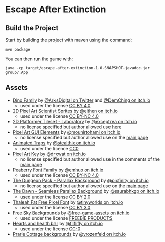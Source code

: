 # Escape After Extinction

## Build the Project

Start by building the project with maven using the command:
```
mvn package
```
You can then run the game with:
``` 
java -cp target/escape-after-extinction-1.0-SNAPSHOT-javadoc.jar group7.App
```



## Assets

* [Dino Family](https://demching.itch.io/dino-family) by [@ArksDigital on Twitter](https://twitter.com/ArksDigital) and [@DemChing on itch.io](https://demching.itch.io) 
  * used under the license [CC BY 4.0](https://creativecommons.org/licenses/by/4.0/)
* [2D Pixel Art Scientist Sprites](https://elthen.itch.io/2d-pixel-art-scientist-sprites) by [@elthen on itch.io](https://elthen.itch.io) 
  * used under the license [CC BY-NC 4.0](https://creativecommons.org/licenses/by-nc/4.0/)
* [2D Platformer Tileset - Laboratory](https://exceptrea.itch.io/2d-platformer-tileset-laboratory) by [@exceptrea on itch.io](https://exceptrea.itch.io) 
  * no license specified but author allowed use [here](https://itch.io/t/2189307/license)
* [Pixel Art GUI Elements](https://mounirtohami.itch.io/pixel-art-gui-elements) by [@mounirtohami on itch.io](https://mounirtohami.itch.io) 
  * no license specified but author allowed use on the [main page](https://mounirtohami.itch.io/pixel-art-gui-elements)
* [Animated Traps](https://stealthix.itch.io/animated-traps) by [@stealthix on itch.io](https://stealthix.itch.io) 
  * used under the licence [CC0](https://creativecommons.org/share-your-work/public-domain/cc0/)
* [Pixel Art Key](https://drxwat.itch.io/pixel-art-key) by [@drxwat on itch.io](https://drxwat.itch.io) 
  * no license specified but author allowed use in the comments of the [main page](https://drxwat.itch.io/pixel-art-key)
* [Peaberry Font Family](https://emhuo.itch.io/peaberry-pixel-font) by [@emhuo on itch.io](https://emhuo.itch.io)
  * used under the license [CC BY-NC 4.0](https://creativecommons.org/licenses/by-nc/4.0/)
* [The Dungeon Pack - Parallax Background](https://pixfinity.itch.io/the-dungeon-pack) by [@pixfinity on itch.io](https://pixfinity.itch.io)
  * no license specified but author allowed use on the [main page](https://pixfinity.itch.io/the-dungeon-pack)
* [The Dawn - Seamless Parallax Background](https://saurabhkgp.itch.io/the-dawn-parallax-background) by [@saurabhkgp on itch.io](https://saurabhkgp.itch.io)
  * used under the license [CC BY 2.0](https://creativecommons.org/licenses/by/2.0/)
* [Thaleah Fat Free Pixel Font](https://tinyworlds.itch.io/free-pixel-font-thaleah) by [@tinyworlds on itch.io](https://tinyworlds.itch.io)
  * used under the license [CC BY 3.0](https://creativecommons.org/licenses/by/3.0/)
* [Free Sky Backgrounds](https://free-game-assets.itch.io/free-sky-with-clouds-background-pixel-art-set) by [@free-game-assets on itch.io](https://free-game-assets.itch.io)
  * used under the license [FREEBIE PRODUCTS](https://craftpix.net/file-licenses/)
* [Hearts and health bar](https://fliflifly.itch.io/hearts-and-health-bar) by [@fliflifly on itch.io](https://fliflifly.itch.io)
  * used under the license [CC-0](https://creativecommons.org/share-your-work/public-domain/cc0/)
* [Prarie Cottage backgrounds](https://vrozenfeld.itch.io/prarie-cottage-backgrounds) by [@vrozenfeld on itch.io](https://vrozenfeld.itch.io)